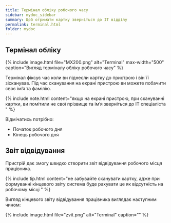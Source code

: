 ```yaml
---
title: Термінал обліку робочого часу
sidebar: mydoc_sidebar
summary: Щоб отримати картку зверніться до IT відділу
permalink: terminal.html
folder: mydoc
---
```


## Термінал обліку

{% include image.html file="MX200.png" alt="Terminal" max-width="500" caption="Вигляд терміналу обліку робочого часу" %}

Термінал фіксує час коли ви піднесли картку до пристрою і він її зісканував. Під час сканування на екрані пристрою ви можете побачити своє імʼя та фамілію.

{% include note.html content="якщо на екрані пристрою, при скануванні картки, ви помітили не свої прізвище та імʼя зверніться до IT спеціаліста " %}

Відмічатись потрібно: 
- Початок робочого дня
- Кінець робочого дня

## Звіт відвідування 

Пристрій дає змогу швидко створити звіт відвідування робочого місця працівника. 

{% include tip.html content="не забувайте сканувати картку, адже при формуванні кінцевого звіту система буде рахувати це як відсутність на робочому місці " %}

Вигляд кінцевого звіту відвідування працівника виглядає наступним чином:

{% include image.html file="zvit.png" alt="Terminal" caption="" %}